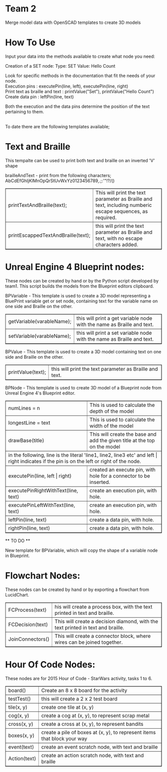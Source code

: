 # Team 2
Merge model data with OpenSCAD templates to create 3D models

<h1>How To Use</h1>
Input your data into the methods available to create what node you need:

Creation of a SET node:
Type: SET
Value: Hello Count

Look for specific methods in the documentation that fit the needs of your node.</br>
Execution pins : executePin(line, left), executePin(line, right)</br>
Print text as braille and text : printValue("Set"), printValue("Hello Count")</br>
Create data pin : leftPin(line, text)</br>

Both the execution and the data pins determine the position of the text pertaining to them.</br></br>


To date there are the following templates available;

<h1>Text and Braille</h1>
This tempalte can be used to print both text and braille on an inverted 'V' shape

brailleAndText - print from the following characters;
AbCdEfGhIjKlMnOpQrStUvWxYz0123456789,.;:'\"!?/()

<table border="1">
	<tr>
		<td>printTextAndBraille(text);</td><td>This will print the text parameter as Braille and text, including numberic escape sequences, as required.</td>
	</tr><tr>
		<td>printEscappedTextAndBraille(text);</td><td>this will print the text parameter as Braille and text, with no escape characters added.</td>
	</tr>
</table>


<h1>Unreal Engine 4 Blueprint nodes:</h1>
These nodes can be created by hand or by the Python script developed by team1. This script builds the models from the Blueprint editors clipboard.


BPVariable - This template is used to create a 3D model representing a BluePrint variable get or set node, containing text for the variable name on one side and Braille on the other.

<table border="1">
	<tr>
		<td>getVariable(varableName);</td><td>this will print a get variable node with the name as Braille and text.</td>
	</tr><tr>
		<td>setVariable(varableName);</td><td>this will print a set variable node with the name as Braille and text.</td>
	</tr>
</table>

BPValue - This template is used to create a 3D model containing text on one side and Braille on the other.

<table border="1">
	<tr>
		<td>printValue(text);</td><td>this will print the text parameter as Braille and text.</td>
	</tr>
</table>

BPNode - This template is used to create 3D model of a Blueprint node from Unreal Engine 4's Blueprint editor.

<table border="1">
	<tr>
		<td>numLines = n</td><td>This is used to calculate the depth of the model</td>
	</tr><tr>
		<td>longestLine = text</td><td>This is used to calculate the width of the model</td>
	</tr><tr>
		<td>drawBase(title)</td><td>This will create the base and add the given title at the top on the model</td>
	</tr><tr>
		<td colspan="2">in the following, line is the literal 'line1, line2, line3 etc' and left | right indicates if the pin is on the left or right of the node.</td>
	</tr><tr>
		<td>executePin(line, left | right)</td><td>created an execute pin, with hole for a connector to be inserted.</td>
	</tr><tr>
		<td>executePinRightWithText(line, text)</td><td>create an execution pin, with hole.</td>
	</tr><tr>
		<td>executePinLeftWithText(line, text)</td><td>create an execution pin, with hole.</td>
	</tr><tr>
		<td>leftPin(line, text)</td><td>create a data pin, with hole.</td>
	</tr><tr>
		<td>rightPin(line, text)</td><td>create a data pin, with hole.</td>
	</tr>
</table>

** TO DO **

New template for BPVariable, which will copy the shape of a variable node in Blueprint.


<h1>Flowchart Nodes:</h1>
These nodes can be created by hand or by exporting a flowchart from LucidChart.

<table border="1">
	<tr>
		<td>FCProcess(text)</td><td>his will create a process box, with the text printed in text and braille.</td>
	</tr><tr>
		<td>FCDecision(text)</td><td>This will create a decision diamond, with the text printed in text and braille.</td>
	</tr><tr>
		<td>JoinConnectors()</td><td>This will create a connector block, where wires can be joined together.</td>
	</tr>
</table>

<h1>Hour Of Code Nodes:</h1>
These nodes are for 2015 Hour of Code - StarWars activity, tasks 1 to 6.

<table border="1">
	<tr>
		<td>board()</td><td>Create an 8 x 8 board for the activity</td>
	</tr><tr>
		<td>testTest()</td><td>this will create a 2 x 2 test board</td>
	</tr><tr>		
		<td>tile(x, y)</td><td>create one tile at (x, y)</td>
	</tr><tr>
		<td>cog(x, y)</td><td>create a cog at (x, y), to represent scrap metal</td>
	</tr><tr>
		<td>cross(x, y)</td><td>create a cross at (x, y), to represent bandits</td>
	</tr><tr>
		<td>boxes(x, y)</td><td>create a pile of boxes at (x, y), to represent items that block your way</td>
	</tr><tr>
		<td>event(text)</td><td>create an event scratch node, with text and braille</td>
	</tr><tr>
		<td>Action(text)</td><td>create an action scratch node, with text and braille</td>
	</tr>
</table>




